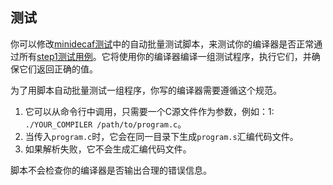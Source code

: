 ## 测试

你可以修改[minidecaf测试](https://github.com/decaf-lang/minidecaf-tests)中的自动批量测试脚本，来测试你的编译器是否正常通过所有[step1测试用例](https://github.com/decaf-lang/minidecaf-tests/tree/master/examples/step1)。它将使用你的编译器编译一组测试程序，执行它们，并确保它们返回正确的值。


为了用脚本自动批量测试一组程序，你写的编译器需要遵循这个规范。

1. 它可以从命令行中调用，只需要一个C源文件作为参数，例如：1: `./YOUR_COMPILER /path/to/program.c`。
2. 当传入`program.c`时，它会在同一目录下生成`program.s`汇编代码文件。
3. 如果解析失败，它不会生成汇编代码文件。

脚本不会检查你的编译器是否输出合理的错误信息。